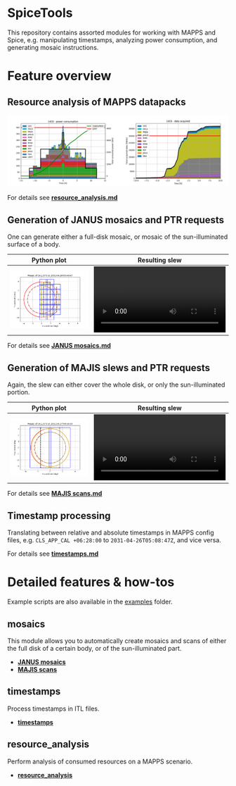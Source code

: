# SpiceTools
This repository contains assorted modules for working with MAPPS and
Spice, e.g. manipulating timestamps, analyzing power consumption,
and generating mosaic instructions.

# Feature overview

## Resource analysis of MAPPS datapacks

![](doc/img/power_data_graph.png)

For details see **[resource_analysis.md](doc/resource_analysis.md)**

## Generation of JANUS mosaics and PTR requests

One can generate either a full-disk mosaic, or mosaic of the sun-illuminated
surface of a body.

| Python plot | Resulting slew |
| :--------: | :--------: |
| <img src="doc/img/mosaic_14C6_sunside_JANUS.png" width="450"> | ![](doc/img/video_14C6_sunside_JANUS.mp4) |

For details see **[JANUS mosaics.md](doc/JANUS_mosaics.md)**

## Generation of MAJIS slews and PTR requests
Again, the slew can either cover the whole disk, or only the sun-illuminated portion.

| Python plot | Resulting slew |
| :--------: | :--------: |
| <img src="doc/img/scan_22C11_full_MAJIS.png" width="450"> | ![](doc/img/video_22C11_full_MAJIS.mp4) |

For details see **[MAJIS scans.md](doc/MAJIS_scans.md)**

## Timestamp processing
Translating between relative and absolute timestamps in MAPPS config files, e.g.
`CLS_APP_CAL +06:28:00` to `2031-04-26T05:08:47Z`, and vice versa.

For details see **[timestamps.md](doc/timestamps.md)**

# Detailed features & how-tos

Example scripts are also available in the [examples](examples/) folder.

## mosaics
This module allows you to automatically create mosaics and scans of either the full
disk of a certain body, or of the sun-illuminated part.

 - **[JANUS mosaics](doc/JANUS_mosaics.md)**
 - **[MAJIS scans](doc/MAJIS_scans.md)**


## timestamps
Process timestamps in ITL files.

 - **[timestamps](doc/timestamps.md)**


## resource_analysis
Perform analysis of consumed resources on a MAPPS scenario.

 - **[resource_analysis](doc/resource_analysis.md)**

